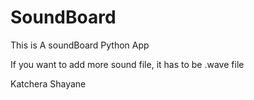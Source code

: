 # SoundBoard

This is A soundBoard Python App

If you want to add more sound file, it has to be .wave file

Katchera Shayane